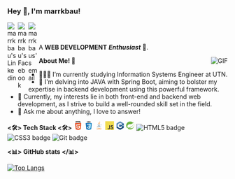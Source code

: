 
<h3 title="hehehe"> Hey 👋, I'm marrkbau!</h3>

<a href="https://www.linkedin.com/in/bautista-marquez-612158265">
  <img align="left" alt="marrkbau's Linkedin" width="24px" src="https://cdn.jsdelivr.net/npm/simple-icons@v3/icons/linkedin.svg" />
</a>
<a href="https://www.facebook.com/bautista.marquez.92/">
  <img align="left" alt="marrkbau's Facebook" width="24px" src="https://cdn.jsdelivr.net/npm/simple-icons@v3/icons/facebook.svg" />
</a>
<a href="mailto:bau.marquez@gmail.com">
  <img align="left" alt="marrkbaus's email" width="24px" src="https://cdn.jsdelivr.net/npm/simple-icons@v3/icons/gmail.svg" />
</a>

<br />
<br />

A **WEB DEVELOPMENT** ***Enthusiast*** 🚀.


 <img align="right" alt="GIF" src="https://i.pinimg.com/originals/e4/26/70/e426702edf874b181aced1e2fa5c6cde.gif" />

**About Me! 🙌**

- 👨🏽‍💻 I’m currently studying Information Systems Engineer at UTN.
- 🌱 I'm delving into JAVA with Spring Boot, aiming to bolster my expertise in backend development using this powerful framework.
- 🤔 Currently, my interests lie in both front-end and backend web development, as I strive to build a well-rounded skill set in the field.
- 💬 Ask me about anything, I love to answer!


**<🛠> Tech Stack <🛠>**
<code><img height="20" src="https://raw.githubusercontent.com/github/explore/80688e429a7d4ef2fca1e82350fe8e3517d3494d/topics/html/html.png"></code>
<code><img height="20" src="https://raw.githubusercontent.com/github/explore/80688e429a7d4ef2fca1e82350fe8e3517d3494d/topics/css/css.png"></code>
<code><img height="20" src="https://raw.githubusercontent.com/github/explore/80688e429a7d4ef2fca1e82350fe8e3517d3494d/topics/java/java.png"></code>
<code><img height="20" src="https://raw.githubusercontent.com/github/explore/80688e429a7d4ef2fca1e82350fe8e3517d3494d/topics/javascript/javascript.png"></code>
<code><img height="20" src="https://raw.githubusercontent.com/github/explore/80688e429a7d4ef2fca1e82350fe8e3517d3494d/topics/cpp/cpp.png"></code>
<code><img height="20" src="https://raw.githubusercontent.com/github/explore/80688e429a7d4ef2fca1e82350fe8e3517d3494d/topics/spring/spring.png"></code>
![HTML5 badge](https://img.shields.io/badge/HTML5-E34F26?style=for-the-badge&logo=html5&logoColor=white) ![CSS3 badge](https://img.shields.io/badge/CSS3-1572B6?style=for-the-badge&logo=css3&logoColor=white) ![Git badge](https://img.shields.io/badge/GIT-F05032?style=for-the-badge&logo=git&logoColor=white) 


**<📊> GitHub stats </📊>**

[![Top Langs](https://github-readme-stats.vercel.app/api/top-langs/?username=marrkbau&theme=dark&text_color=fff&border_color=79ff97&layout=compact)](https://github.com/marrkbau) 

